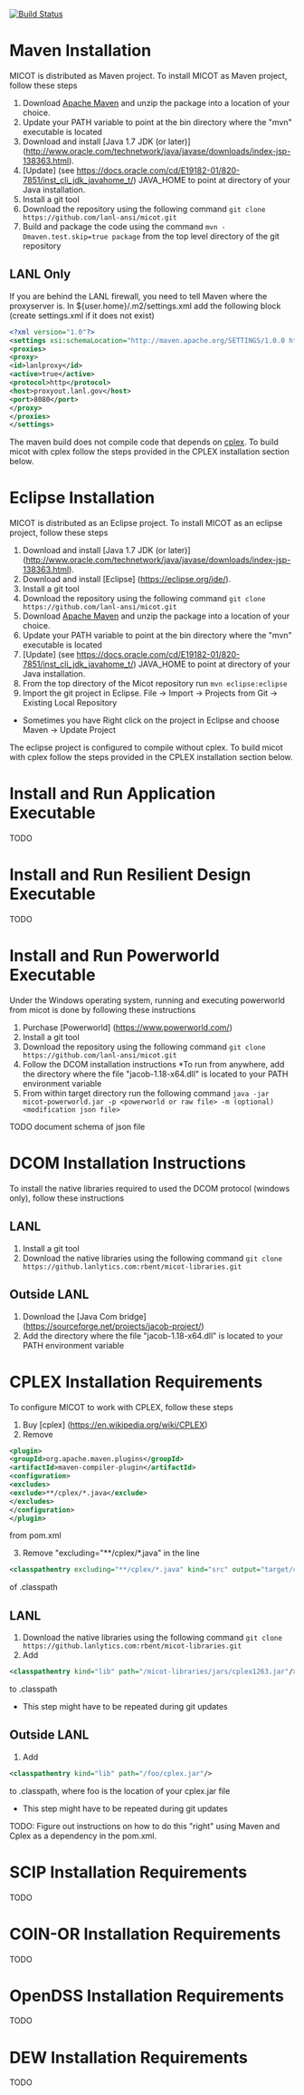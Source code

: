 
[![Build Status](https://travis-ci.org/lanl-ansi/micot.svg?branch=master)](https://travis-ci.org/lanl-ansi/micot)





# Maven Installation

MICOT is distributed as Maven project. To install MICOT as Maven project, follow these steps

1. Download [Apache Maven](https://maven.apache.org/download.cgi) and unzip the package into a location of your choice.
2. Update your PATH variable to point at the bin directory where the "mvn" executable is located
3. Download and install [Java 1.7 JDK (or later)] (http://www.oracle.com/technetwork/java/javase/downloads/index-jsp-138363.html).
4. [Update] (see https://docs.oracle.com/cd/E19182-01/820-7851/inst_cli_jdk_javahome_t/) JAVA_HOME to point at directory of your Java installation.
5. Install a git tool
6. Download the repository using the following command ```git clone https://github.com/lanl-ansi/micot.git```
7. Build and package the code using the command ```mvn -Dmaven.test.skip=true package``` from the top level directory of the git repository

## LANL Only
If you are behind the LANL firewall, you need to tell Maven where the proxyserver is.  In ${user.home}/.m2/settings.xml add the following block (create settings.xml if it does not exist)

```xml
<?xml version="1.0"?>
<settings xsi:schemaLocation="http://maven.apache.org/SETTINGS/1.0.0 https://maven.apache.org/xsd/settings-1.0.0.xsd" xmlns:xsi="http://www.w3.org/2001/XMLSchema-instance" xmlns="http://maven.apache.org/SETTINGS/1.0.0">
<proxies>
<proxy>
<id>lanlproxy</id>
<active>true</active>
<protocol>http</protocol>
<host>proxyout.lanl.gov</host>
<port>8080</port>
</proxy>
</proxies>
</settings>
```



The maven build does not compile code that depends on [cplex](https://www-01.ibm.com/software/commerce/optimization/cplex-optimizer/). To build micot with cplex follow the steps provided in the CPLEX installation section below.

 
# Eclipse Installation

MICOT is distributed as an Eclipse project. To install MICOT as an eclipse project, follow these steps

1. Download and install [Java 1.7 JDK (or later)] (http://www.oracle.com/technetwork/java/javase/downloads/index-jsp-138363.html).
2. Download and install [Eclipse] (https://eclipse.org/ide/).
3. Install a git tool
4. Download the repository using the following command ```git clone https://github.com/lanl-ansi/micot.git```
5. Download [Apache Maven](https://maven.apache.org/download.cgi) and unzip the package into a location of your choice.
6. Update your PATH variable to point at the bin directory where the "mvn" executable is located
7. [Update] (see https://docs.oracle.com/cd/E19182-01/820-7851/inst_cli_jdk_javahome_t/) JAVA_HOME to point at directory of your Java installation.
8. From the top directory of the Micot repository run ```mvn eclipse:eclipse```
9. Import the git project in Eclipse.  File -> Import -> Projects from Git -> Existing Local Repository
  * Sometimes you have Right click on the project in Eclipse and choose Maven -> Update Project

The eclipse project is configured to compile without cplex. To build micot with cplex follow the steps provided in the CPLEX installation section below.


# Install and Run Application Executable

TODO

# Install and Run Resilient Design Executable

TODO

# Install and Run Powerworld Executable

Under the Windows operating system, running and executing powerworld from micot is done by following these instructions

1. Purchase [Powerworld] (https://www.powerworld.com/)
2. Install a git tool
3. Download the repository using the following command ```git clone https://github.com/lanl-ansi/micot.git```
4. Follow the DCOM installation instructions
  *To run from anywhere, add the directory where the file "jacob-1.18-x64.dll" is located to your PATH environment variable 
5. From within target directory run the following command ```java -jar micot-powerworld.jar -p <powerworld or raw file> -m (optional) <modification json file> ```  

TODO document schema of json file

# DCOM Installation Instructions


To install the native libraries required to used the DCOM protocol (windows only), follow these instructions


## LANL
1. Install a git tool
2. Download the native libraries using the following command ```git clone https://github.lanlytics.com:rbent/micot-libraries.git```

## Outside LANL
1. Download the [Java Com bridge] (https://sourceforge.net/projects/jacob-project/)
2. Add the directory where the file "jacob-1.18-x64.dll" is located to your PATH environment variable

# CPLEX Installation Requirements

To configure MICOT to work with CPLEX, follow these steps

1. Buy [cplex] (https://en.wikipedia.org/wiki/CPLEX)
2. Remove 
  ```xml
  <plugin>
  <groupId>org.apache.maven.plugins</groupId>
  <artifactId>maven-compiler-plugin</artifactId>
  <configuration>
  <excludes>
  <exclude>**/cplex/*.java</exclude>
  </excludes>
  </configuration>
  </plugin>
  ``` 
  from pom.xml

3. Remove "excluding="**/cplex/*.java" in the line 
  ```xml
  <classpathentry excluding="**/cplex/*.java" kind="src" output="target/classes" path="src/main/java">
  ``` 
  of .classpath

## LANL
1. Download the native libraries using the following command ```git clone https://github.lanlytics.com:rbent/micot-libraries.git```
2. Add
  ```xml
  <classpathentry kind="lib" path="/micot-libraries/jars/cplex1263.jar"/>
  ```
  to .classpath
  * This step might have to be repeated during git updates 

## Outside LANL
1. Add
  ```xml
  <classpathentry kind="lib" path="/foo/cplex.jar"/>
  ```
  to .classpath, where foo is the location of your cplex.jar file
  * This step might have to be repeated during git updates 

TODO: Figure out instructions on how to do this "right" using Maven and Cplex as a dependency in the pom.xml.

# SCIP Installation Requirements

TODO

# COIN-OR Installation Requirements

TODO

# OpenDSS Installation Requirements

TODO

# DEW Installation Requirements

TODO